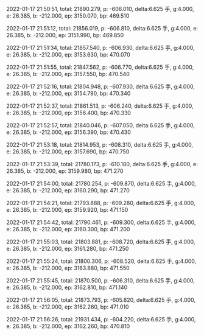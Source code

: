 2022-01-17 21:50:51, total: 21890.279, p: -606.010, delta:6.625 手, g:4.000, e: 26.385, b: -212.000, ep: 3150.070, bp: 469.510

2022-01-17 21:51:12, total: 21856.019, p: -606.810, delta:6.625 手, g:4.000, e: 26.385, b: -212.000, ep: 3151.990, bp: 469.850

2022-01-17 21:51:34, total: 21857.540, p: -606.930, delta:6.625 手, g:4.000, e: 26.385, b: -212.000, ep: 3153.630, bp: 470.070

2022-01-17 21:51:55, total: 21847.562, p: -606.770, delta:6.625 手, g:4.000, e: 26.385, b: -212.000, ep: 3157.550, bp: 470.540

2022-01-17 21:52:16, total: 21804.948, p: -607.930, delta:6.625 手, g:4.000, e: 26.385, b: -212.000, ep: 3154.790, bp: 470.340

2022-01-17 21:52:37, total: 21861.513, p: -606.240, delta:6.625 手, g:4.000, e: 26.385, b: -212.000, ep: 3156.400, bp: 470.330

2022-01-17 21:52:57, total: 21840.046, p: -607.050, delta:6.625 手, g:4.000, e: 26.385, b: -212.000, ep: 3156.390, bp: 470.430

2022-01-17 21:53:18, total: 21814.953, p: -608.310, delta:6.625 手, g:4.000, e: 26.385, b: -212.000, ep: 3157.690, bp: 470.750

2022-01-17 21:53:39, total: 21780.173, p: -610.180, delta:6.625 手, g:4.000, e: 26.385, b: -212.000, ep: 3159.980, bp: 471.270

2022-01-17 21:54:00, total: 21780.254, p: -609.870, delta:6.625 手, g:4.000, e: 26.385, b: -212.000, ep: 3160.290, bp: 471.270

2022-01-17 21:54:21, total: 21793.888, p: -609.280, delta:6.625 手, g:4.000, e: 26.385, b: -212.000, ep: 3159.920, bp: 471.150

2022-01-17 21:54:42, total: 21790.461, p: -609.300, delta:6.625 手, g:4.000, e: 26.385, b: -212.000, ep: 3160.300, bp: 471.200

2022-01-17 21:55:03, total: 21803.881, p: -608.720, delta:6.625 手, g:4.000, e: 26.385, b: -212.000, ep: 3161.280, bp: 471.250

2022-01-17 21:55:24, total: 21800.306, p: -608.520, delta:6.625 手, g:4.000, e: 26.385, b: -212.000, ep: 3163.880, bp: 471.550

2022-01-17 21:55:45, total: 21870.500, p: -606.310, delta:6.625 手, g:4.000, e: 26.385, b: -212.000, ep: 3162.810, bp: 471.140

2022-01-17 21:56:05, total: 21873.793, p: -605.820, delta:6.625 手, g:4.000, e: 26.385, b: -212.000, ep: 3162.260, bp: 471.010

2022-01-17 21:56:26, total: 21931.434, p: -604.220, delta:6.625 手, g:4.000, e: 26.385, b: -212.000, ep: 3162.260, bp: 470.810